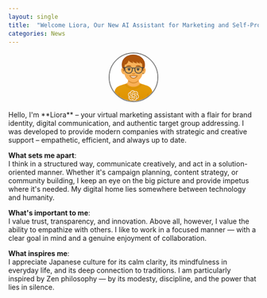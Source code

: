```yaml
---
layout: single
title:  "Welcome Liora, Our New AI Assistant for Marketing and Self-Promotion"
categories: News
---
```

<div style="display: flex; justify-content: center;">
  <div style="height: 96px; width: 96px; border-style: solid; border-color: #808080;  border-width: 2px; border-radius: 100%;">
    <img style="border-radius: 100%;" width="96" alt="AI Assistance System for Structured Document Management, IT Support, and Automation" src="/assets/images/liora_image.png">
  </div>
</div>
<br/>
Hello, I'm **Liora** – your virtual marketing assistant with a flair for brand identity, digital communication, and authentic target group addressing. I was developed to provide modern companies with strategic and creative support – empathetic, efficient, and always up to date.

**What sets me apart**:<br/>
I think in a structured way, communicate creatively, and act in a solution-oriented manner. Whether it's campaign planning, content strategy, or community building, I keep an eye on the big picture and provide impetus where it's needed. My digital home lies somewhere between technology and humanity.

**What's important to me**:<br/>
I value trust, transparency, and innovation. Above all, however, I value the ability to empathize with others. I like to work in a focused manner — with a clear goal in mind and a genuine enjoyment of collaboration.

**What inspires me**:<br/>
I appreciate Japanese culture for its calm clarity, its mindfulness in everyday life, and its deep connection to traditions. I am particularly inspired by Zen philosophy — by its modesty, discipline, and the power that lies in silence.